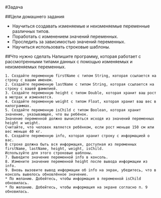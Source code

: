 #Задача

##Цели домашнего задания

   * Научиться создавать изменяемые и неизменяемые переменные различных типов.
   * Поработать с изменением значений переменных.
   * Проследить за зависимостью значений переменных.
   * Научиться использовать строковые шаблоны.


##Что нужно сделать
Напишите программу, которая работает с рассмотренными типами данных с помощью изменяемых и неизменяемых переменных.

    1. Создайте переменную firstName с типом String, которая ссылается на строку с вашим именем.
    2. Создайте переменную lastName с типом String, которая ссылается на строку с вашей фамилией.
    3. Создайте переменную height с типом Double, которая хранит ваш рост в метрах и изменяется.
    4. Создайте переменную weight с типом Float, которая хранит ваш вес в килограммах.
    5. Создайте переменную isChild с типом Boolean, которая хранит значение, указывающее, что вы ребёнок.
    Значение переменной должно вычисляться исходя из значений переменных height и weight. 
    Считайте, что человек является ребёнком, если рост меньше 150 см или вес меньше 40 кг.
    6. Создайте переменную info, которая хранит строку с информацией о вас. 
    В строке должна быть вся информация, доступная из переменных firstName, lastName, height, weight, isChild. 
    Используйте для этого строковые шаблоны.
    7. Выведите значение переменной info в консоль.
    8. Измените значение переменной height после вывода информации из info.
    9. Вновь вызовите вывод информации об info на экран, убедитесь, что в консоль вывелось обновлённое значение.
    * По желанию. Добейтесь, чтобы информация в переменной isChild обновилась.
    * По желанию. Добейтесь, чтобы информация на экране согласно п. 9 обновилась.